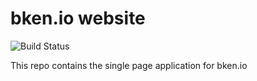 # bken.io website

![Build Status](https://github.com/bken-io/web/workflows/build/badge.svg)

This repo contains the single page application for bken.io
